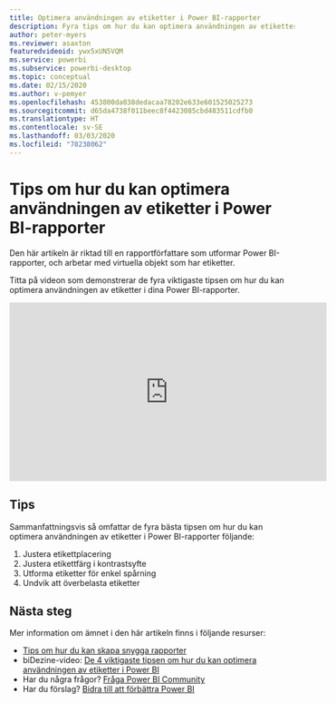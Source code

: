```yaml
---
title: Optimera användningen av etiketter i Power BI-rapporter
description: Fyra tips om hur du kan optimera användningen av etiketter i visuella Power BI-rapportobjekt, i Power BI Desktop eller i Power BI-tjänsten.
author: peter-myers
ms.reviewer: asaxton
featuredvideoid: ywx5xUN5VQM
ms.service: powerbi
ms.subservice: powerbi-desktop
ms.topic: conceptual
ms.date: 02/15/2020
ms.author: v-pemyer
ms.openlocfilehash: 453800da038dedacaa78202e633e601525025273
ms.sourcegitcommit: d65da4738f011beec8f4423085cbd483511cdfb0
ms.translationtype: HT
ms.contentlocale: sv-SE
ms.lasthandoff: 03/03/2020
ms.locfileid: "78238062"
---
```

# <a name="tips-to-optimize-the-use-of-labels-in-power-bi-reports"></a>Tips om hur du kan optimera användningen av etiketter i Power BI-rapporter

Den här artikeln är riktad till en rapportförfattare som utformar Power BI-rapporter, och arbetar med virtuella objekt som har etiketter.

Titta på videon som demonstrerar de fyra viktigaste tipsen om hur du kan optimera användningen av etiketter i dina Power BI-rapporter.

<iframe width="560" height="315" src="https://www.youtube.com/embed/ywx5xUN5VQM" frameborder="0" allowfullscreen></iframe>

## <a name="tips"></a>Tips

Sammanfattningsvis så omfattar de fyra bästa tipsen om hur du kan optimera användningen av etiketter i Power BI-rapporter följande:

1. Justera etikettplacering
1. Justera etikettfärg i kontrastsyfte
1. Utforma etiketter för enkel spårning
1. Undvik att överbelasta etiketter

## <a name="next-steps"></a>Nästa steg

Mer information om ämnet i den här artikeln finns i följande resurser:

- [Tips om hur du kan skapa snygga rapporter](../power-bi-reports-tips-and-tricks-for-creating.md)
- biDezine-video: [De 4 viktigaste tipsen om hur du kan optimera användningen av etiketter i Power BI](https://www.youtube.com/watch?v=ywx5xUN5VQM)
- Har du några frågor? [Fråga Power BI Community](https://community.powerbi.com/)
- Har du förslag? [Bidra till att förbättra Power BI](https://ideas.powerbi.com)
